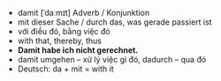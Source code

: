 - damit	[ˈdaːmɪt]	Adverb / Konjunktion	
- mit dieser Sache / durch das, was gerade passiert ist
- với điều đó, bằng việc đó
- with that, thereby, thus
- **Damit habe ich nicht gerechnet.**
- damit umgehen – xử lý việc gì đó, dadurch – qua đó	
- Deutsch: da + mit = with it
